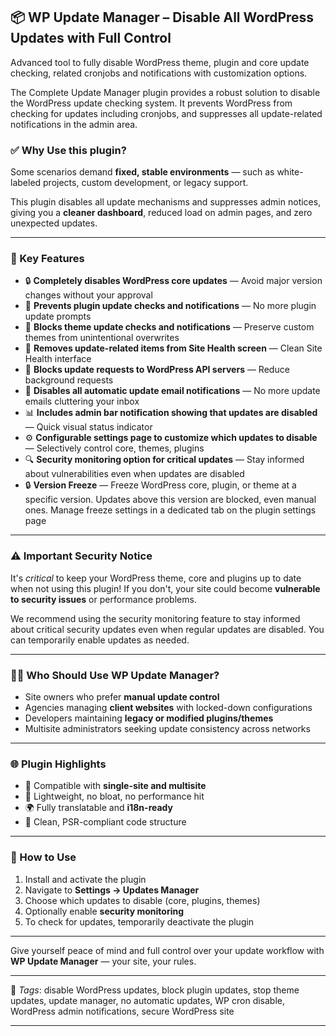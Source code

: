 ## 📦 WP Update Manager – Disable All WordPress Updates with Full Control

Advanced tool to fully disable WordPress theme, plugin and core update checking, related cronjobs and notifications with customization options.

The Complete Update Manager plugin provides a robust solution to disable the WordPress update checking system. It prevents WordPress from checking for updates including cronjobs, and suppresses all update-related notifications in the admin area.

### ✅ Why Use this plugin?

Some scenarios demand **fixed, stable environments** — such as white-labeled projects, custom development, or legacy support.

This plugin disables all update mechanisms and suppresses admin notices, giving you a **cleaner dashboard**, reduced load on admin pages, and zero unexpected updates.

---

### 🧩 Key Features

* 🔒 **Completely disables WordPress core updates** — Avoid major version changes without your approval
* 🔌 **Prevents plugin update checks and notifications** — No more plugin update prompts
* 🎨 **Blocks theme update checks and notifications** — Preserve custom themes from unintentional overwrites
* 🛑 **Removes update-related items from Site Health screen** — Clean Site Health interface
* 📡 **Blocks update requests to WordPress API servers** — Reduce background requests
* 📧 **Disables all automatic update email notifications** — No more update emails cluttering your inbox
* 📊 **Includes admin bar notification showing that updates are disabled** — Quick visual status indicator
* ⚙️ **Configurable settings page to customize which updates to disable** — Selectively control core, themes, plugins
* 🔍 **Security monitoring option for critical updates** — Stay informed about vulnerabilities even when updates are disabled
* 🔒 **Version Freeze** — Freeze WordPress core, plugin, or theme at a specific version. Updates above this version are blocked, even manual ones. Manage freeze settings in a dedicated tab on the plugin settings page

---

### ⚠️ Important Security Notice

It's *critical* to keep your WordPress theme, core and plugins up to date when not using this plugin! If you don't, your site could become **vulnerable to security issues** or performance problems.

We recommend using the security monitoring feature to stay informed about critical security updates even when regular updates are disabled. You can temporarily enable updates as needed.

---

### 🧑‍💻 Who Should Use WP Update Manager?

* Site owners who prefer **manual update control**
* Agencies managing **client websites** with locked-down configurations
* Developers maintaining **legacy or modified plugins/themes**
* Multisite administrators seeking update consistency across networks

---

### 🌐 Plugin Highlights

* 🏢 Compatible with **single-site and multisite**
* 🧩 Lightweight, no bloat, no performance hit
* 🌍 Fully translatable and **i18n-ready**
* 🧪 Clean, PSR-compliant code structure

---

### 🔧 How to Use

1. Install and activate the plugin
2. Navigate to **Settings → Updates Manager**
3. Choose which updates to disable (core, plugins, themes)
4. Optionally enable **security monitoring**
5. To check for updates, temporarily deactivate the plugin

---

Give yourself peace of mind and full control over your update workflow with **WP Update Manager** — your site, your rules.

---

🔎 *Tags*: disable WordPress updates, block plugin updates, stop theme updates, update manager, no automatic updates, WP cron disable, WordPress admin notifications, secure WordPress site

---